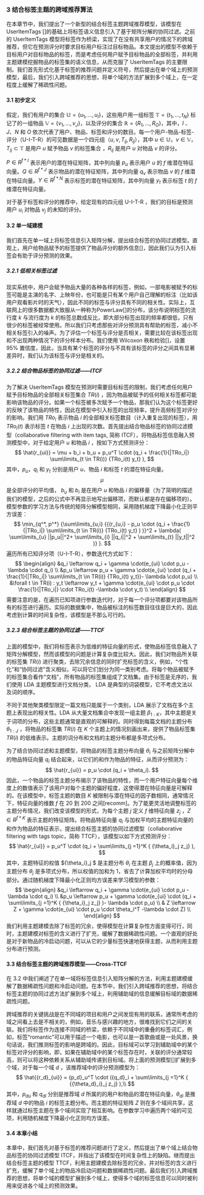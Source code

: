 ### 3 结合标签主题的跨域推荐算法

在本章节中，我们提出了一个新型的结合标签主题跨域推荐模型，该模型在 UserItemTags []的基础上将标签语义信息引入了基于矩阵分解的协同过滤。之前的 UserItemTags 模型将标签作为桥梁，实现了在没有共享用户的情况下的跨域推荐，但它在预测评分时要求目标用户标注过目标物品。本文提出的模型不依赖于目标用户对目标物品的标签，而是考虑任何用户赋予目标物品的全部标签，并利用主题建模挖掘物品的标签集的语义信息，从而克服了 UserItemTags 的主要限制。我们首先形式化基于标签的推荐问题并定义符号，然后提出在单个域上的预测模型，最后，我们引入跨域推荐的思想，将单个域的方法扩展到多个域上，在一定程度上缓解了稀疏性问题。

#### 3.1 初步定义

假定，我们有用户的集合 $\mathbb{U}=\{u_1,\dots,u_I \}$，这些用户用一组标签 $\mathbb{T}=\{t_1,\dots,t_N \}$ 标记了的一组物品 $\mathbb{V}=\{v_1,\dots,v_J \}$，以及评分的集合  $\mathbb{R}=\{R_1,\dots,R_O \}$，其中，$I$ 、$J$、$N$ 和 $O$ 依次代表了用户、物品、标签和评分的数目。每一个用户-物品-标签-评分（U-I-T-R）的可见数据是一个四元组$（u, v, T_{ij}, R_{ij}）$，其中 $u \in \mathbb{U}$，$v \in \mathbb{V}$，$T_{ij} \subset \mathbb{T}$ 是用户 $u$ 赋予物品 $v$ 的标签集合 ，$R_{ij}$ 是用户 $u$ 对物品 $v$ 的评分。

$P \in R^{f*I}$ 表示用户的潜在特征矩阵，其中列向量 $p_u$ 表示用户 $u$ 的 $f$ 维潜在特征向量。$Q \in R^{f*J}$ 表示物品的潜在特征矩阵，其中列向量 $q_v$ 表示物品 $v$ 的 $f$ 维潜在特征向量。$Y \in R^{f*N}$ 表示标签的潜在特征矩阵，其中列向量 $y_t$ 表示标签 $t$ 的 $f$ 维潜在特征向量。

对于基于标签和评分的推荐中，给定现有的四元组 U-I-T-R ，我们的目标是预测用户 $u_i$ 对物品 $v_j$ 的未知的评分。

#### 3.2 单一域建模

我们首先在单一域上将标签信息引入矩阵分解，提出结合标签的协同过滤模型。直观上，用户给物品赋予的标签提供了物品评分的额外信息[]，因此我们认为引入标签会有助于评分预测的效果。

##### 3.2.1 低相关标签过滤

现实系统中，用户会赋予物品大量的各种各样的标签，例如，一部电影被赋予的标签可能是主演的名字、上映年份，也可能是只有某个用户自己理解的标注（比如该用户观看影片时的天气），因此不同的标签与评分具有不同的相关性。实际上，互联网上的很多数据都大致服从一种称为PowerLaw[]的分布，该分布说明标签的流行度 $k$ 与流行度为 $k$ 的标签总数成反比，即大部分标签出现的频率都很低，只有很少的标签被经常使用。所以我们只考虑那些对评分预测具有帮助的标签，减小不相关标签引入的噪声。为了评估一个标签与评分是否相关，需要比较在该标签出现和不出现两种情况下的评分样本分布。我们使用 Wilcoxon 秩和检验[]，设置 95% 置信度，因此，当具有某个标签的评分与不具有该标签的评分之间具有显著差异时，我们认为该标签与评分是相关的。

##### 3.2.2 结合物品标签的协同过滤——ITCF

为了解决 UserItemTags 模型在预测时需要目标标签的限制，我们考虑任何用户赋予目标物品的全部相关标签集合 $TR(i)$ ，因为物品被赋予的任何相关标签都可能影响该物品的评分。如果一个标签被多次赋予一个物品，那我们认为这个标签更好的反映了该物品的特性，因此在模型中引入标签的出现频率，提升高频标签对评分的影响。我们用 $TRo_i$ 表示物品 $i$ 的全部相关标签数目（计入重复出现的标签），用 $TRo_i(t)$ 表示标签 $t$ 在物品 $i$ 上出现的次数。首先提出结合物品标签的协同过滤模型（collaborative filtering with item tags, 简称 ITCF），将物品标签信息融入预测模型中，对于给定用户 $u$ 和物品 $i$ ，按如下方式预测评分：
$$
\hat{r_{ui}} =  \mu + b_i + b_u  +  p_u^T \cdot (q_i + \frac{1}{|TRo_i|}  \sum\limits_{t  \in TR(i)} {TRo_i(t) y_t}  ),
$$
其中，$p_u$，$q_i$ 和 $y_t$ 分别是用户 $u$、物品 $i$ 和标签 $t$ 的潜在特征向量。$$\mu$$ 是全部评分的平均值， $b_u$ 和 $b_i$ 是在用户 $u$ 和物品 $i$ 的偏移量（为了简明的描述我们的模型，之后的公式中不再显示地写出偏移项，而默认都是存在偏移项的）。模型参数的学习方法与传统的矩阵分解模型相同，采用随机梯度下降最小化正则平方误差：
$$
\min_{q^*, p^*} {\sum\limits_{u,i} {{(r_{u,i} -  p_u \cdot (q_i + \frac{1}{|TRo_i|}  \sum\limits_{t  \in TR(i)} {TRo_i(t) y_t}  )       )}^2 + \lambda( \sum\limits_{u} ||p_u||^2+ \sum\limits_{i} ||q_i||^2 +  \sum\limits_{t} ||y_t||^2 )} }.
$$
遍历所有已知评分项（U-I-T-R），参数迭代方式如下：
$$
\begin{align}
&q_i \leftarrow q_i + \gamma \cdot(e_{ui} \cdot p_u -\lambda \cdot q_i)     \\
&p_u \leftarrow p_u + \gamma \cdot(e_{ui} \cdot (q_i + \frac{1}{|TRo_i|}  \sum\limits_{t  \in TR(i)} {TRo_i(t) y_t})- \lambda \cdot p_u)    \\
&\forall t \in TR(i) : y_t \leftarrow y_t + \gamma \cdot(e_{ui} \cdot p_u \cdot \frac{1}{|TRo_i|} \cdot TRo_i(t)  -\lambda \cdot y_t)     \\
\end{align}
$$
需要注意的是，在遍历已知项进行参数迭代时，对于每一个评分项都要对该物品所有的标签进行遍历。实际的数据集中，物品被标注的标签数目往往是巨大的，因此考虑到计算的时间复杂性，该模型是不那么可行的。

##### 3.2.3 结合标签主题的协同过滤——TTCF

上面的模型中，我们将标签表示为低维的特征向量的形式，使物品标签信息融入了矩阵分解模型，然而该模型的问题是计算复杂度比较大。因此，我们对物品所关联的标签集 $TR(i)$ 进行聚类，去除冗余信息的同时扩充标签的含义，例如，“个性化”和“协同过滤”含义相似，可以将它们划分为同一类别考虑。将每个物品被赋予的标签集合看作“文档”，所有物品的标签集组成了文档集。由于标签是无序的，我们使用 LDA 主题模型进行文档分类， LDA 是典型的词袋模型，它不考虑文法以及词的顺序。

不同于其他聚类模型限定一篇文档只能属于一个类别，LDA 展示了文档在多个主题上表现出的相关性。LDA 从大量文档集合中发现一组主题 $\beta_{1:K}$，其中主题是关于词项的分布，这些主题通常是直观的可解释的。同时得到每篇文档的主题分布 $\theta_{1:J}$ ，将物品的标签集 $TR(i)$ 在 $K$ 个主题上的情况刻画出来，提供了物品标签集 $TR(i)$ 的低维表示。主题的词分布和文档的主题分布都是多项式分布。

为了结合协同过滤和主题模型，将物品的标签主题分布向量 $\theta_i$ 与之前矩阵分解中的物品特征向量 $q_i$ 结合起来，以它们的和作为物品的特征，从而评分预测为：
$$
\hat{r_{ui}} =  p_u \cdot (q_i + \theta_i).
$$
因此，一个物品的标签主题分布揭示了该物品的特性，而一个用户特征向量每个维度上的数值表示了该用户对每个主题的偏好程度，这使得潜在特征向量是可解释的。在该模型中，标签主题的数目 $K$ 被限制与潜在特征的因子数相同，通常情况下，特征向量的维数 $f$ 在 20 到 200 之间[recomm]。为了能更灵活地调整标签的主题分布情况，我们改变该模型的形式，为每个主题 $j$ 定义 $f$ 维特征向量 $z_j$ ，$Z \in R^{f*K}$ 表示主题的特征矩阵。将物品特征向量 $q_i$ 与加权平均的主题特征向量的和作为物品的特征表示，提出结合标签主题的协同过滤模型（collaborative filtering with tags topic，简称 TTCF），该模型以如下方式预测评分：
$$
\hat{r_{ui}} =   p_u^T \cdot (q_i +   \sum\limits_{j =1}^K {  {\theta_i}_j   z_j}  ),
$$
其中，主题特征的权值 ${\theta_i}_j $ 是主题分布 $\theta_i$ 在主题 $\beta_j$ 上的概率值，因为主题分布 $\theta_j$ 是多项式分布，所以权值的加和为 1，省去了计算加权平均时的分母部分。通过随机梯度下降最小化正则均方误差来学习模型的参数：
$$
\begin{align}
&q_i \leftarrow q_i + \gamma \cdot(e_{ui} \cdot p_u -\lambda \cdot q_i)     \\
&p_u \leftarrow p_u + \gamma \cdot(e_{ui} \cdot (q_i +  \sum\limits_{j =1}^K {  {\theta_i}_j   z_j}  )- \lambda \cdot p_u)    \\
& Z \leftarrow Z + \gamma \cdot(e_{ui} \cdot p_u \cdot  \theta_i^T -\lambda \cdot Z)     \\
\end{align}
$$
我们利用主题建模去除了标签的冗余，使得模型在计算复杂性方面变得可行，同时，主题建模对标签的含义进行了扩充，缓解了数据稀疏性问题。一个直观的好处是对于新物品的冷启动问题，可以从它的少量标签快速地获得主题，从而利用主题分布进行预测。

#### 3.3 结合标签主题的跨域推荐模型——Cross-TTCF

在 3.2 中我们阐述了在单一域将标签信息引入矩阵分解的方法，利用主题建模缓解了数据稀疏性问题和冷启动问题。在本节中，我们引入跨域推荐的思想，将结合标签主题的协同过滤方法扩展到多个域上，利用辅助域的信息缓解目标域的数据稀疏性问题。

跨域推荐的关键挑战是在不同域的项目和用户之间发现有用的联系，通常所考虑的域之间看上去是不相关的，例如，音乐与感兴趣的地方，很难找到它们之间的关联。我们将标签作为连接不同域的桥梁，依赖于不同域中的重叠的标签词汇，例如，标签“romantic”可以用于描述一个电影，也可以是一首歌曲或是一处风景，换句话说，我们推测标签的影响是跨域的。因此，目标域可以学习到辅助域中的某个标签对评分的影响，即，如果在辅助域中的某个标签存在时，关联的评分通常较高，则可以将这种依赖关系从辅助域传递到目标域。将上面的预测模型[]扩展到多个域，对于每一个域 $d$ ，该推荐域中的评分预测模型为：
$$
\hat{{r_d}_{ui}} =   {p_d}_u^T \cdot ({q_d}_i +   \sum\limits_{j =1}^K {  {{\theta_d}_i}_j   z_j}  ),\\
$$
其中，${p_d}_u$ 和 ${q_d}_i$ 分别是推荐域 $d$ 所属的的用户和物品的潜在特征向量，${\theta_d}_i$ 是推荐域 $d$ 中的物品 $i$ 的标签主题分布。而主题的特征矩阵 $Z$ 则在多个域间共享，这样就通过标签主题在多个域间实现了相互影响。在参数学习中遍历两个域的可见项，利用随机梯度下降最小化正则均方误差。

#### 3.4 本章小结

本章中，我们首先对基于标签的推荐问题进行了定义，然后提出了单个域上结合物品标签的协同过滤模型 ITCF，并指出了该模型在时间复杂性上的缺陷。继而提出结合标签主题的模型 TTCF，利用主题建模去除标签的冗余，并对标签的含义进行扩充，缓解了单个域上的物品冷启动问题和数据稀疏性问题。最后我们引入跨域推荐的思想，将单个域的模型扩展到多个域上，使得多个域的标签信息可以同时被利用来促进各个域上的预测效果。






